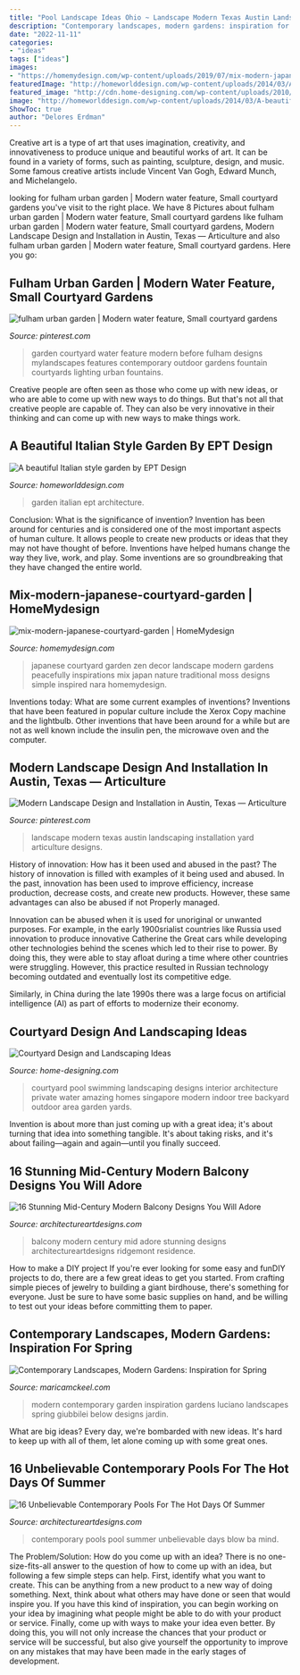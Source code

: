 ```yaml
---
title: "Pool Landscape Ideas Ohio ~ Landscape Modern Texas Austin Landscaping Installation Yard Articulture Designs"
description: "Contemporary landscapes, modern gardens: inspiration for spring"
date: "2022-11-11"
categories:
- "ideas"
tags: ["ideas"]
images:
- "https://homemydesign.com/wp-content/uploads/2019/07/mix-modern-japanese-courtyard-garden.jpg"
featuredImage: "http://homeworlddesign.com/wp-content/uploads/2014/03/A-beautiful-Italian-style-garden-by-EPT-Design-8.jpg"
featured_image: "http://cdn.home-designing.com/wp-content/uploads/2010/10/Amazing-Courtyard-design-with-swimming-pool.jpg"
image: "http://homeworlddesign.com/wp-content/uploads/2014/03/A-beautiful-Italian-style-garden-by-EPT-Design-8.jpg"
ShowToc: true
author: "Delores Erdman"
---
```



Creative art is a type of art that uses imagination, creativity, and innovativeness to produce unique and beautiful works of art. It can be found in a variety of forms, such as painting, sculpture, design, and music. Some famous creative artists include Vincent Van Gogh, Edward Munch, and Michelangelo.

	

		
looking for fulham urban garden | Modern water feature, Small courtyard gardens you've visit to the right place. We have 8 Pictures about fulham urban garden | Modern water feature, Small courtyard gardens like fulham urban garden | Modern water feature, Small courtyard gardens, Modern Landscape Design and Installation in Austin, Texas — Articulture and also fulham urban garden | Modern water feature, Small courtyard gardens. Here you go:
		
    
## Fulham Urban Garden | Modern Water Feature, Small Courtyard Gardens

<img loading=lazy src="https://i.pinimg.com/736x/c5/b5/8e/c5b58ec2952002fdbd9930636ad6f91d.jpg" onerror="this.onerror=null;this.src='https://tse2.mm.bing.net/th?id=OIP.fWTuJhBd231-PZVndbEpgwAAAA&amp;pid=15.1';" alt="fulham urban garden | Modern water feature, Small courtyard gardens">

_Source: pinterest.com_

>garden courtyard water feature modern before fulham designs mylandscapes features contemporary outdoor gardens fountain courtyards lighting urban fountains. 

	

Creative people are often seen as those who come up with new ideas, or who are able to come up with new ways to do things. But that's not all that creative people are capable of. They can also be very innovative in their thinking and can come up with new ways to make things work.

    
## A Beautiful Italian Style Garden By EPT Design

<img loading=lazy src="http://homeworlddesign.com/wp-content/uploads/2014/03/A-beautiful-Italian-style-garden-by-EPT-Design-8.jpg" onerror="this.onerror=null;this.src='https://tse4.mm.bing.net/th?id=OIP.l-uvFzb8XwCMTvSmWPK1bAHaLH&amp;pid=15.1';" alt="A beautiful Italian style garden by EPT Design">

_Source: homeworlddesign.com_

>garden italian ept architecture. 

	

Conclusion: What is the significance of invention?
Invention has been around for centuries and is considered one of the most important aspects of human culture. It allows people to create new products or ideas that they may not have thought of before. Inventions have helped humans change the way they live, work, and play. Some inventions are so groundbreaking that they have changed the entire world.

    
## Mix-modern-japanese-courtyard-garden | HomeMydesign

<img loading=lazy src="https://homemydesign.com/wp-content/uploads/2019/07/mix-modern-japanese-courtyard-garden.jpg" onerror="this.onerror=null;this.src='https://tse1.mm.bing.net/th?id=OIP.XrbvRCL5fiWUaUUua5lFFAHaLH&amp;pid=15.1';" alt="mix-modern-japanese-courtyard-garden | HomeMydesign">

_Source: homemydesign.com_

>japanese courtyard garden zen decor landscape modern gardens peacefully inspirations mix japan nature traditional moss designs simple inspired nara homemydesign. 

	

Inventions today: What are some current examples of inventions?
Inventions that have been featured in popular culture include the Xerox Copy machine and the lightbulb. Other inventions that have been around for a while but are not as well known include the insulin pen, the microwave oven and the computer.

    
## Modern Landscape Design And Installation In Austin, Texas — Articulture

<img loading=lazy src="https://i.pinimg.com/736x/9e/f0/87/9ef087aee889d6b5abf4266b72da7bfc.jpg" onerror="this.onerror=null;this.src='https://tse4.mm.bing.net/th?id=OIP.lKty0MF_Dqu2hUsY7O1ScQHaE7&amp;pid=15.1';" alt="Modern Landscape Design and Installation in Austin, Texas — Articulture">

_Source: pinterest.com_

>landscape modern texas austin landscaping installation yard articulture designs. 

	

History of innovation: How has it been used and abused in the past?
The history of innovation is filled with examples of it being used and abused. In the past, innovation has been used to improve efficiency, increase production, decrease costs, and create new products. However, these same advantages can also be abused if not Properly managed.

Innovation can be abused when it is used for unoriginal or unwanted purposes. For example, in the early 1900srialist countries like Russia used innovation to produce innovative Catherine the Great cars while developing other technologies behind the scenes which led to their rise to power. By doing this, they were able to stay afloat during a time where other countries were struggling. However, this practice resulted in Russian technology becoming outdated and eventually lost its competitive edge. 

Similarly, in China during the late 1990s there was a large focus on artificial intelligence (AI) as part of efforts to modernize their economy.

    
## Courtyard Design And Landscaping Ideas

<img loading=lazy src="http://cdn.home-designing.com/wp-content/uploads/2010/10/Amazing-Courtyard-design-with-swimming-pool.jpg" onerror="this.onerror=null;this.src='https://tse4.mm.bing.net/th?id=OIP.GrQKI-33KH5NIogFFzPaVwHaJ3&amp;pid=15.1';" alt="Courtyard Design and Landscaping Ideas">

_Source: home-designing.com_

>courtyard pool swimming landscaping designs interior architecture private water amazing homes singapore modern indoor tree backyard outdoor area garden yards. 

	

Invention is about more than just coming up with a great idea; it's about turning that idea into something tangible. It's about taking risks, and it's about failing—again and again—until you finally succeed.

    
## 16 Stunning Mid-Century Modern Balcony Designs You Will Adore

<img loading=lazy src="http://www.architectureartdesigns.com/wp-content/uploads/2019/03/16-Stunning-Mid-Century-Modern-Balcony-Designs-You-Will-Adore-14.jpg" onerror="this.onerror=null;this.src='https://tse3.mm.bing.net/th?id=OIP.-7acVyzn3PNN2gSIQc54bgHaKW&amp;pid=15.1';" alt="16 Stunning Mid-Century Modern Balcony Designs You Will Adore">

_Source: architectureartdesigns.com_

>balcony modern century mid adore stunning designs architectureartdesigns ridgemont residence. 

	

How to make a DIY project
If you're ever looking for some easy and funDIY projects to do, there are a few great ideas to get you started. From crafting simple pieces of jewelry to building a giant birdhouse, there's something for everyone. Just be sure to have some basic supplies on hand, and be willing to test out your ideas before committing them to paper.

    
## Contemporary Landscapes, Modern Gardens: Inspiration For Spring

<img loading=lazy src="http://maricamckeel.com/wp-content/uploads/2015/03/luciano-giubbilei3-652x1024.jpg" onerror="this.onerror=null;this.src='https://tse4.mm.bing.net/th?id=OIP.NHTgi1CtU5kTNsBTv4GY5gHaLo&amp;pid=15.1';" alt="Contemporary Landscapes, Modern Gardens: Inspiration for Spring">

_Source: maricamckeel.com_

>modern contemporary garden inspiration gardens luciano landscapes spring giubbilei below designs jardin. 

	

What are big ideas?
Every day, we're bombarded with new ideas. It's hard to keep up with all of them, let alone coming up with some great ones.

    
## 16 Unbelievable Contemporary Pools For The Hot Days Of Summer

<img loading=lazy src="https://www.architectureartdesigns.com/wp-content/uploads/2015/04/16-Unbelievable-Contemporary-Pools-For-The-Hot-Days-Of-Summer-5-630x945.jpg" onerror="this.onerror=null;this.src='https://tse2.mm.bing.net/th?id=OIP.X5DBkwzpVaV19Q74Nu_sPAHaLH&amp;pid=15.1';" alt="16 Unbelievable Contemporary Pools For The Hot Days Of Summer">

_Source: architectureartdesigns.com_

>contemporary pools pool summer unbelievable days blow ba mind. 

	

The Problem/Solution: How do you come up with an idea?
There is no one-size-fits-all answer to the question of how to come up with an idea, but following a few simple steps can help. First, identify what you want to create. This can be anything from a new product to a new way of doing something. Next, think about what others may have done or seen that would inspire you. If you have this kind of inspiration, you can begin working on your idea by imagining what people might be able to do with your product or service. Finally, come up with ways to make your idea even better. By doing this, you will not only increase the chances that your product or service will be successful, but also give yourself the opportunity to improve on any mistakes that may have been made in the early stages of development.

